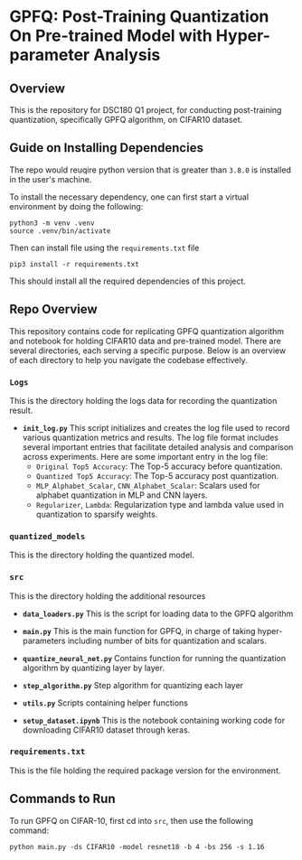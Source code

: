 # GPFQ: Post-Training Quantization On Pre-trained Model with Hyper-parameter Analysis
## Overview
This is the repository for DSC180 Q1 project, for conducting post-training quantization, specifically GPFQ algorithm, on CIFAR10 dataset.

## Guide on Installing Dependencies

The repo would reuqire python version that is greater than `3.8.0` is installed in the user's 
machine.

To install the necessary dependency, one can first start a virtual environment
by doing the following: 
```
python3 -m venv .venv
source .venv/bin/activate
```
Then can install file using the `requirements.txt` file
```
pip3 install -r requirements.txt
```
This should install all the required dependencies of this project. 

## Repo Overview

This repository contains code for replicating GPFQ quantization algorithm and notebook for holding CIFAR10 data and pre-trained model. There are several directories, each serving a specific purpose. Below is an overview of each directory to help you navigate the codebase effectively.

### `Logs`

This is the directory holding the logs data for recording the quantization result. 

- **`init_log.py`**
    This script initializes and creates the log file used to record various quantization metrics and results. The log file format includes several important entries that facilitate detailed analysis and comparison across experiments. Here are some important entry in the log file:
    - `Original Top5 Accuracy`: The Top-5 accuracy before quantization.
    - `Quantized Top5 Accuracy`: The Top-5 accuracy post quantization.
    - `MLP_Alphabet_Scalar`, `CNN_Alphabet_Scalar`: Scalars used for alphabet quantization in MLP and CNN layers.
    - `Regularizer`, `Lambda`: Regularization type and lambda value used in quantization to sparsify weights.

### `quantized_models`

This is the directory holding the quantized model.

### `src`

This is the directory holding the additional resources

- **`data_loaders.py`**
    This is the script for loading data to the GPFQ algorithm

- **`main.py`**
    This is the main function for GPFQ, in charge of taking hyper-parameters including number of bits for quantization and scalars.

- **`quantize_neural_net.py`**
    Contains function for running the quantization algorithm by quantizing layer by layer.

- **`step_algorithm.py`**
    Step algorithm for quantizing each layer

- **`utils.py`**
    Scripts containing helper functions

- **`setup_dataset.ipynb`**
    This is the notebook containing working code for downloading CIFAR10 dataset through keras.

### `requirements.txt`

This is the file holding the required package version for the environment.


## Commands to Run
To run GPFQ on CIFAR-10, first cd into `src`, then use the following command:
```
python main.py -ds CIFAR10 -model resnet18 -b 4 -bs 256 -s 1.16
```
